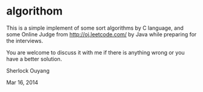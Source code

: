 algorithom
==========
This is a simple implement of some sort algorithms by C language, and some Online Judge from http://oj.leetcode.com/ by Java while preparing for the interviews.

You are welcome to discuss it with me if there is anything wrong or you have a better solution.

Sherlock Ouyang

Mar 16, 2014
